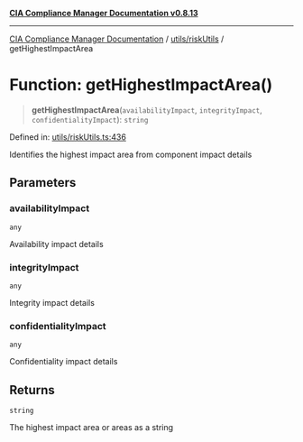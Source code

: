 [**CIA Compliance Manager Documentation v0.8.13**](../../../README.md)

***

[CIA Compliance Manager Documentation](../../../modules.md) / [utils/riskUtils](../README.md) / getHighestImpactArea

# Function: getHighestImpactArea()

> **getHighestImpactArea**(`availabilityImpact`, `integrityImpact`, `confidentialityImpact`): `string`

Defined in: [utils/riskUtils.ts:436](https://github.com/Hack23/cia-compliance-manager/blob/2f6ce8651c6fa9a0d9c8860576f0ee67ef038efd/src/utils/riskUtils.ts#L436)

Identifies the highest impact area from component impact details

## Parameters

### availabilityImpact

`any`

Availability impact details

### integrityImpact

`any`

Integrity impact details

### confidentialityImpact

`any`

Confidentiality impact details

## Returns

`string`

The highest impact area or areas as a string
